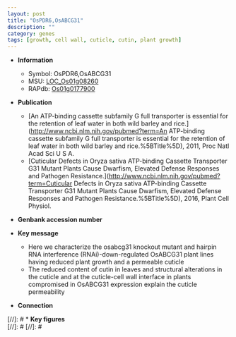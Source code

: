 ```yaml
---
layout: post
title: "OsPDR6,OsABCG31"
description: ""
category: genes
tags: [growth, cell wall, cuticle, cutin, plant growth]
---
```


* **Information**  
    + Symbol: OsPDR6,OsABCG31  
    + MSU: [LOC_Os01g08260](http://rice.plantbiology.msu.edu/cgi-bin/ORF_infopage.cgi?orf=LOC_Os01g08260)  
    + RAPdb: [Os01g0177900](http://rapdb.dna.affrc.go.jp/viewer/gbrowse_details/irgsp1?name=Os01g0177900)  

* **Publication**  
    + [An ATP-binding cassette subfamily G full transporter is essential for the retention of leaf water in both wild barley and rice.](http://www.ncbi.nlm.nih.gov/pubmed?term=An ATP-binding cassette subfamily G full transporter is essential for the retention of leaf water in both wild barley and rice.%5BTitle%5D), 2011, Proc Natl Acad Sci U S A.
    + [Cuticular Defects in Oryza sativa ATP-binding Cassette Transporter G31 Mutant Plants Cause Dwarfism, Elevated Defense Responses and Pathogen Resistance.](http://www.ncbi.nlm.nih.gov/pubmed?term=Cuticular Defects in Oryza sativa ATP-binding Cassette Transporter G31 Mutant Plants Cause Dwarfism, Elevated Defense Responses and Pathogen Resistance.%5BTitle%5D), 2016, Plant Cell Physiol.

* **Genbank accession number**  

* **Key message**  
    + Here we characterize the osabcg31 knockout mutant and hairpin RNA interference (RNAi)-down-regulated OsABCG31 plant lines having reduced plant growth and a permeable cuticle
    + The reduced content of cutin in leaves and structural alterations in the cuticle and at the cuticle-cell wall interface in plants compromised in OsABCG31 expression explain the cuticle permeability

* **Connection**  

[//]: # * **Key figures**  
[//]: # 
[//]: # 
